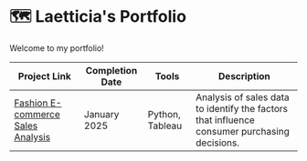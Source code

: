 # 🗺️ Laetticia's Portfolio

Welcome to my portfolio!

| Project Link | Completion Date | Tools | Description |
| ------------ | --------------- | ----- | ----------- |
| [Fashion E-commerce Sales Analysis](https://drive.google.com/file/d/1-hQUhWJfhQHjkevIFt_IpcLq8T4iidQf/view?usp=sharing) | January 2025 | Python, Tableau | Analysis of sales data to identify the factors that influence consumer purchasing decisions. |
